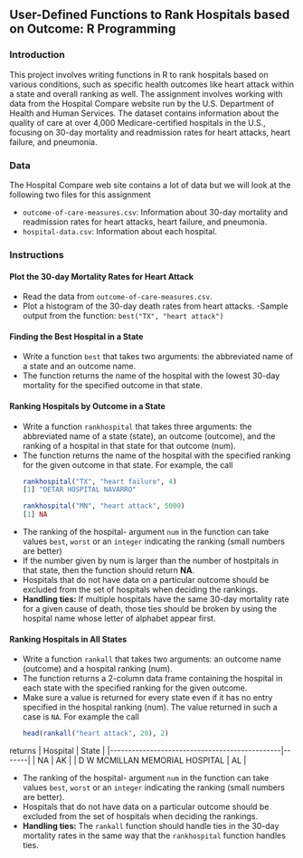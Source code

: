 ## User-Defined Functions to Rank Hospitals based on Outcome: R Programming   

### Introduction
This project involves writing functions in R to rank hospitals based on various conditions, such as specific health outcomes like heart attack within a state and overall ranking as well.
The assignment involves working with data from the Hospital Compare website run by the U.S. Department of Health and Human Services. The dataset contains information about the quality of care at over 4,000 Medicare-certified hospitals in the U.S., focusing on 30-day mortality and readmission rates for heart attacks, heart failure, and pneumonia.

### Data
The Hospital Compare web site contains a lot of data but we will look at the following two files for this assignment
- `outcome-of-care-measures.csv`: Information about 30-day mortality and readmission rates for heart attacks, heart failure, and pneumonia.
- `hospital-data.csv`: Information about each hospital.


### Instructions

#### Plot the 30-day Mortality Rates for Heart Attack
- Read the data from `outcome-of-care-measures.csv`.
- Plot a histogram of the 30-day death rates from heart attacks.
-Sample output from the function: `best("TX", "heart attack")`

#### Finding the Best Hospital in a State
- Write a function `best` that takes two arguments: the abbreviated name of a state and an outcome name.
- The function returns the name of the hospital with the lowest 30-day mortality for the specified outcome in that state.

#### Ranking Hospitals by Outcome in a State
- Write a function `rankhospital` that takes three arguments: the abbreviated name of a state (state), an outcome (outcome), and the ranking of a hospital in that state for that outcome (num).
- The function returns the name of the hospital with the specified ranking for the given outcome in that state. For example, the call
     ```r
  rankhospital("TX", "heart failure", 4)
  [1] "DETAR HOSPITAL NAVARRO"

  rankhospital("MN", "heart attack", 5000)
  [1] NA
- The ranking of the hospital- argument `num` in the function can take values `best`, `worst` or an `integer` indicating the ranking (small numbers are better)
- If the number given by num is larger than the number of hostpitals in that state, then the function should return **NA**.
- Hospitals that do not have data on a particular outcome should be excluded from the set of hospitals when deciding the rankings.
- **Handling ties:** If multiple hospitals have the same 30-day mortality rate for a given cause of death, those ties should be broken by using the hospital name whose letter of alphabet appear first.


#### Ranking Hospitals in All States
- Write a function `rankall` that takes two arguments: an outcome name (outcome) and a hospital ranking (num).
- The function returns a 2-column data frame containing the hospital in each state with the specified ranking for the given outcome.
- Make sure a value is returned for every state even if it has no entry specified in the hospital ranking (num). The value returned in such a case is `NA`. For example the call
    ```r
  head(rankall("heart attack", 20), 2)
returns
| Hospital                                      | State |
|-----------------------------------------------|-------|
| NA                                            | AK    |
| D W MCMILLAN MEMORIAL HOSPITAL                | AL     |


- The ranking of the hospital- argument `num` in the function can take values `best`, `worst` or an `integer` indicating the ranking (small numbers are better).
- Hospitals that do not have data on a particular outcome should be excluded from the set of hospitals when deciding the rankings.
- **Handling ties:** The `rankall` function should handle ties in the 30-day mortality rates in the same way that the `rankhospital` function handles ties.


